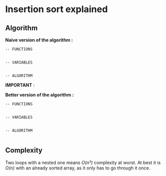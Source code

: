 # Insertion sort explained



## Algorithm
__Naive version of the algorithm :__
```
-- FUNCTIONS


-- VARIABLES


-- ALGORITHM

```

**IMPORTANT** :

__Better version of the algorithm :__

```
-- FUNCTIONS


-- VARIABLES


-- ALGORITHM


```

## Complexity
Two loops with a nested one means *O(n²)* complexity at worst. At best it is *O(n)* with an already sorted array, as it only has to go through it once.
